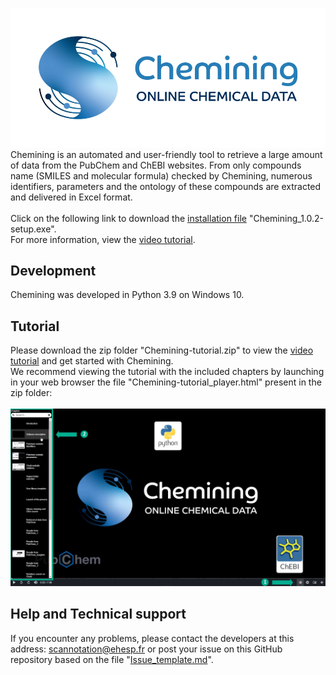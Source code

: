 ![Chemining](Chemining-logo_git.png)
Chemining is an automated and user-friendly tool to retrieve a large amount of data from the PubChem and ChEBI websites. From only compounds name (SMILES and molecular formula) checked by Chemining, numerous identifiers, parameters and the ontology of these compounds are extracted and delivered in Excel format.\
\
Click on the following link to download the [installation file](https://github.com/scannotation/Chemining_software/blob/main/Chemining_1.0.2-setup.exe) "Chemining_1.0.2-setup.exe".\
For more information, view the [video tutorial](https://github.com/scannotation/Chemining_software/blob/main/Chemining-tutorial.zip).

## Development
Chemining was developed in Python 3.9 on Windows 10.

## Tutorial
Please download the zip folder "Chemining-tutorial.zip" to view the [video tutorial](https://github.com/scannotation/Chemining_software/blob/main/Chemining-tutorial.zip) and get started with Chemining.\
We recommend viewing the tutorial with the included chapters by launching in your web browser the file "Chemining-tutorial_player.html" present in the zip folder:\
\
![tutorial_chapters](Chemining-tutorial_homepage.png)

## Help and Technical support
If you encounter any problems, please contact the developers at this address: scannotation@ehesp.fr or post your issue on this GitHub repository based on the file "[Issue_template.md](https://github.com/scannotation/Chemining_software/blob/main/Issue_template.md)".
